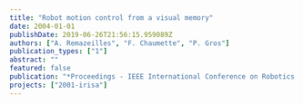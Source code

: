 ```yaml
---
title: "Robot motion control from a visual memory"
date: 2004-01-01
publishDate: 2019-06-26T21:56:15.959089Z
authors: ["A. Remazeilles", "F. Chaumette", "P. Gros"]
publication_types: ["1"]
abstract: ""
featured: false
publication: "*Proceedings - IEEE International Conference on Robotics and Automation, ICRA'04*"
projects: ["2001-irisa"]
---
```

